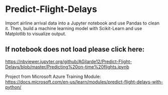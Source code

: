 # Predict-Flight-Delays
Import airline arrival data into a Jupyter notebook and use Pandas to clean it. Then, build a machine learning model with Scikit-Learn and use Matplotlib to visualize output.

## If notebook does not load please click here:
https://nbviewer.jupyter.org/github/AGilarde12/Predict-Flight-Delays/blob/master/Predicting%20on-time%20flights.ipynb

Project from Microsoft Azure Training Module:
https://docs.microsoft.com/en-us/learn/modules/predict-flight-delays-with-python/
